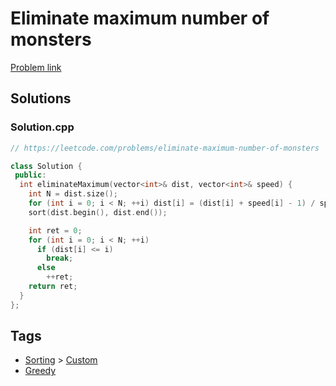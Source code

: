 # Eliminate maximum number of monsters

[Problem link](https://leetcode.com/problems/eliminate-maximum-number-of-monsters)

## Solutions


### Solution.cpp
```cpp
// https://leetcode.com/problems/eliminate-maximum-number-of-monsters

class Solution {
 public:
  int eliminateMaximum(vector<int>& dist, vector<int>& speed) {
    int N = dist.size();
    for (int i = 0; i < N; ++i) dist[i] = (dist[i] + speed[i] - 1) / speed[i];
    sort(dist.begin(), dist.end());

    int ret = 0;
    for (int i = 0; i < N; ++i)
      if (dist[i] <= i)
        break;
      else
        ++ret;
    return ret;
  }
};
```
## Tags

* [Sorting](/Collections/sorting.md#sorting) > [Custom](/Collections/sorting.md#custom)
* [Greedy](/Collections/greedy.md#greedy)
